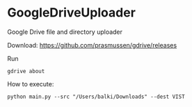 # GoogleDriveUploader
Google Drive file and directory uploader

Download:
https://github.com/prasmussen/gdrive/releases

Run
```
gdrive about
```

How to execute:
```
python main.py --src "/Users/balki/Downloads" --dest VIST
```